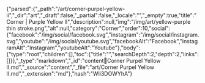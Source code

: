 {"parsed":{"_path":"/art/corner-purpel-yellow-ii","_dir":"art","_draft":false,"_partial":false,"_locale":"","_empty":true,"title":"Corner | Purple Yellow II","description":null,"img":"/img/art/yellow-purple thin stroke.png","alt":null,"category":"Corner","order":10,"social":{"facebook":"/img/social/facebook.svg","instagram":"/img/social/instagram.svg","youtube":"/img/social/youtube.svg","facebookAlt":"Facebook","instagramAlt":"Instagram","youtubeAlt":"Youtube"},"body":{"type":"root","children":[],"toc":{"title":"","searchDepth":2,"depth":2,"links":[]}},"_type":"markdown","_id":"content:art:Corner Purpel Yellow II.md","_source":"content","_file":"art/Corner Purpel Yellow II.md","_extension":"md"},"hash":"Wli3DOWYhA"}